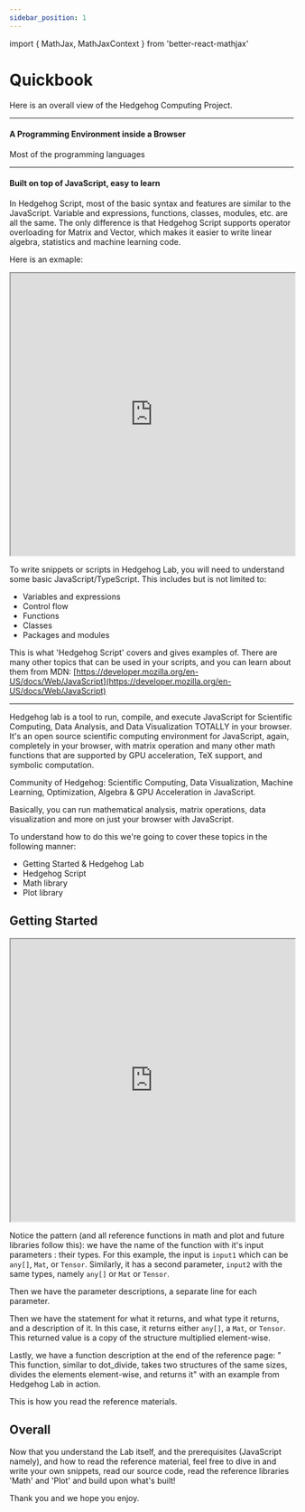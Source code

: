 ```yaml
---
sidebar_position: 1
---
```


import { MathJax, MathJaxContext } from 'better-react-mathjax'

# Quickbook

Here is an overall view of the Hedgehog Computing Project.

---

#### A Programming Environment inside a Browser

Most of the programming languages 

---


#### Built on top of JavaScript, easy to learn

In Hedgehog Script, most of the basic syntax and features are similar to the JavaScript. Variable and expressions, functions, classes, modules, etc. are all the same. The only difference is that Hedgehog Script supports operator overloading for Matrix and Vector, which makes it easier to write linear algebra, statistics and machine learning code.

Here is an exmaple:

<iframe src="https://hlab.app/s/docs/quickbook_demo_1"
    width="100%"
    height="500px">
  </iframe>

To write snippets or scripts in Hedgehog Lab, you will need to understand some basic JavaScript/TypeScript. This includes but is not limited to: 
- Variables and expressions
- Control flow
- Functions
- Classes
- Packages and modules
 

This is what 'Hedgehog Script' covers and gives examples of. There are many other topics that can be used in your scripts, and you can learn about them from MDN: [https://developer.mozilla.org/en-US/docs/Web/JavaScript](https://developer.mozilla.org/en-US/docs/Web/JavaScript)

---

Hedgehog lab is a tool to run, compile, and execute JavaScript for Scientific Computing, Data Analysis, and Data Visualization TOTALLY in your browser. It's an open source scientific computing environment for JavaScript, again, completely in your browser, with matrix operation and many other math functions that are supported by GPU acceleration, TeX support, and symbolic computation.

Community of Hedgehog: Scientific Computing, Data Visualization, Machine Learning, Optimization, Algebra & GPU Acceleration in JavaScript.

Basically, you can run mathematical analysis, matrix operations, data visualization and more on just your browser with JavaScript.

To understand how to do this we're going to cover these topics in the following manner: 
<ul><li>Getting Started & Hedgehog Lab </li>
      <li>Hedgehog Script</li>
      <li>Math library </li>
      <li>Plot library </li>
</ul>



## Getting Started

<iframe src="https://hlab.app/s/docs/helloworld_hbook" width="100%" height="500px" />

Notice the variety of buttons you can press and the two screens you have presented to you. Let's cover them quickly. On the **top left** you can access the snippet bar/snippet access, where you can create new snippets, explore and find other snippets, view your timeline (people you follow and their snippets), your current snippets and your profile. Note that snippets are basically scripts. 

The central button at the top is deciding if it's in LiveMode or not. If it's not, you have to click 'Run' on the **top right** each time you want to execute code. Otherwise, you may write and run code continuously using LiveMode. If you ever run into a problem, refresh the page. 

The other buttons are 'Fullscreen' for fullscreen access to the output screen (right hand screen). 'Book' for access to this book you're reading! 'Discord' for the official Hedgehog Community Discord. 'Github' for the official Hedgehog Lab GitHub repo, if you want to view or contribute to this open source project and lastly, 'Run' which executes the code on the left screen.

As implied, the two screens, left and right, are code (input) on the left and output on the right.

## Hedgehog Script




## Math & Plot

Math and Plot are both **reference libraries** of functions for math, and plot respectively. They are on the top navigation bar in this book. Later we will include more books such as machine learning, put plot into data visualization, and more.

In each reference library, in each page, a function is written with an explanation in the same format for each page. Let's go through that format with an example:

We will use `dot_multiply()` from 'Math' which takes two matrices and multiplies them **element-wise**.

Example:

#### `dot_multiply(input1: any[] | Mat | Tensor, input2: any[] | Mat | Tensor)`

**param** `input1` first input, the first multiplicand

**param** `input2` second input, the second multiplicand

**returns: any[] | Mat | Tensor** - A copy of the structure multiplied **element-wise** (Note: this is not a standard multiplication of matrices), similar to dot_divide

This function, similar to dot_divide, takes two structures of the same sizes, divides the elements element-wise, and returns it:

<iframe src="https://hlab.app/s/docs/dot_multiply_hbook"
    width="100%"
    height="500px">
  </iframe>

Notice the pattern (and all reference functions in math and plot and future libraries follow this): we have the name of the function with it's input parameters : their types. For this example, the input is `input1` which can be `any[]`, `Mat`, or `Tensor`. Similarly, it has a second parameter, `input2` with the same types, namely `any[]` or `Mat` or `Tensor`. 

Then we have the parameter descriptions, a separate line for each parameter. 

Then we have the statement for what it returns, and what type it returns, and a description of it. In this case, it returns either `any[]`, a `Mat`, or `Tensor`. This returned value is a copy of the structure multiplied element-wise. 

Lastly, we have a function description at the end of the reference page: " This function, similar to dot_divide, takes two structures of the same sizes, divides the elements element-wise, and returns it" with an example from Hedgehog Lab in action.

This is how you read the reference materials.

## Overall

Now that you understand the Lab itself, and the prerequisites (JavaScript namely), and how to read the reference material, feel free to dive in and write your own snippets, read our source code, read the reference libraries 'Math' and 'Plot' and build upon what's built! 

Thank you and we hope you enjoy.



